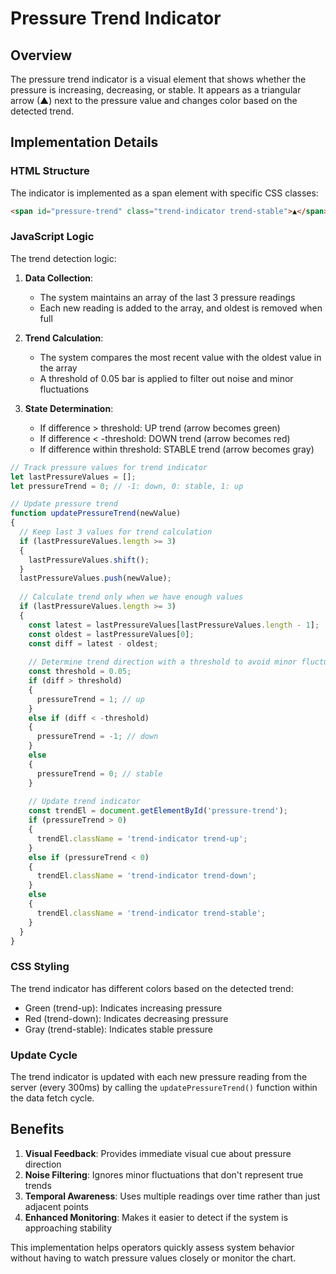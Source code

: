# Pressure Trend Indicator

## Overview

The pressure trend indicator is a visual element that shows whether the pressure is increasing, decreasing, or stable. It appears as a triangular arrow (▲) next to the pressure value and changes color based on the detected trend.

## Implementation Details

### HTML Structure
The indicator is implemented as a span element with specific CSS classes:

```html
<span id="pressure-trend" class="trend-indicator trend-stable">▲</span>
```

### JavaScript Logic

The trend detection logic:

1. **Data Collection**:
   - The system maintains an array of the last 3 pressure readings
   - Each new reading is added to the array, and oldest is removed when full

2. **Trend Calculation**:
   - The system compares the most recent value with the oldest value in the array
   - A threshold of 0.05 bar is applied to filter out noise and minor fluctuations

3. **State Determination**:
   - If difference > threshold: UP trend (arrow becomes green)
   - If difference < -threshold: DOWN trend (arrow becomes red)
   - If difference within threshold: STABLE trend (arrow becomes gray)

```javascript
// Track pressure values for trend indicator
let lastPressureValues = [];
let pressureTrend = 0; // -1: down, 0: stable, 1: up

// Update pressure trend
function updatePressureTrend(newValue) 
{
  // Keep last 3 values for trend calculation
  if (lastPressureValues.length >= 3) 
  {
    lastPressureValues.shift();
  }
  lastPressureValues.push(newValue);
  
  // Calculate trend only when we have enough values
  if (lastPressureValues.length >= 3) 
  {
    const latest = lastPressureValues[lastPressureValues.length - 1];
    const oldest = lastPressureValues[0];
    const diff = latest - oldest;
    
    // Determine trend direction with a threshold to avoid minor fluctuations
    const threshold = 0.05;
    if (diff > threshold) 
    {
      pressureTrend = 1; // up
    } 
    else if (diff < -threshold) 
    {
      pressureTrend = -1; // down
    } 
    else 
    {
      pressureTrend = 0; // stable
    }
    
    // Update trend indicator
    const trendEl = document.getElementById('pressure-trend');
    if (pressureTrend > 0) 
    {
      trendEl.className = 'trend-indicator trend-up';
    } 
    else if (pressureTrend < 0) 
    {
      trendEl.className = 'trend-indicator trend-down';
    } 
    else 
    {
      trendEl.className = 'trend-indicator trend-stable';
    }
  }
}
```

### CSS Styling

The trend indicator has different colors based on the detected trend:

- Green (trend-up): Indicates increasing pressure
- Red (trend-down): Indicates decreasing pressure
- Gray (trend-stable): Indicates stable pressure

### Update Cycle

The trend indicator is updated with each new pressure reading from the server (every 300ms) by calling the `updatePressureTrend()` function within the data fetch cycle.

## Benefits

1. **Visual Feedback**: Provides immediate visual cue about pressure direction
2. **Noise Filtering**: Ignores minor fluctuations that don't represent true trends
3. **Temporal Awareness**: Uses multiple readings over time rather than just adjacent points
4. **Enhanced Monitoring**: Makes it easier to detect if the system is approaching stability

This implementation helps operators quickly assess system behavior without having to watch pressure values closely or monitor the chart.
